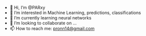 - 👋 Hi, I’m @PARxy
- 👀 I’m interested in Machine Learning, predictions, classifications
- 🌱 I’m currently learning neural networks
- 💞️ I’m looking to collaborate on ...
- 📫 How to reach me: pronn14@gmail.com

<!---
PARxy/PARxy is a ✨ special ✨ repository because its `README.md` (this file) appears on your GitHub profile.
You can click the Preview link to take a look at your changes.
--->
